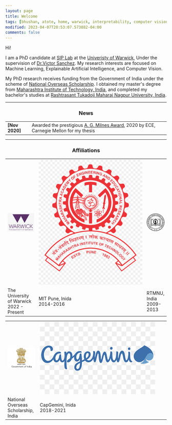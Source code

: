 ```yaml
---
layout: page
title: Welcome
tags: [bhushan, atote, home, warwick, interpretability, computer vision, machine learning, natural language processing, xAI, graduate]
modified: 2023-04-07T20:53:07.573882-04:00
comments: false
---
```


Hi!

I am a PhD candidate at [SIP Lab](https://warwick.ac.uk/fac/sci/dcs/research/siplab/) at the [Univeristy of Warwick](https://warwick.ac.uk/), Under the supervision of [Dr.Victor Sanchez](https://www.dcs.warwick.ac.uk/~vsanchez/Victor_Sanchez/Victor_Sanchez.html). My research interests are focused on Machine Learning, Explainable Artificial Intelligence, and Computer Vision. 

My PhD research receives funding from the Government of India under the scheme of [National Overseas Scholarship](https://nosmsje.gov.in/). I obtained my master's degree from [Maharashtra Institute of Technology, India](https://mitwpu.edu.in/), and completed my bachelor's studies at [Rashtrasant Tukadoji Maharaj Nagpur University, India](https://nagpuruniversity.ac.in/).


----

<h3 align="center">News</h3>
<table class='news-table'>
    <col width="15%">
    <col width="85%">
    <tr>
        <td valign="top"><strong>[Nov 2020]</strong></td>
        <td>Awarded the prestigious 
        <a href="https://www.ece.cmu.edu/student-resources/commencement-awards.html">
        A. G. Milnes Award</a>, 2020 by ECE, Carnegie Mellon for my thesis
        </td>
    </tr>
</table>

----

<h3 align="center">Affiliations</h3>
<table align="center" class='affl-pic'>
    <col width="20%">
    <col width="80%">
    <tr>
        <td>
            <a href="http://warwick.ac.uk/">
            <img src="/images/warwick.png"></a>
        </td>
        <td>
            <a href="http://mitwpu.edu.in/">
            <img src="/images/mit.png"></a>
        </td>
        <td>
            <a href="http://nagpuruniversity.ac.in/">
            <img src="/images/nag_uni.png"></a>
        </td>
    <tr>
    <tr>
        <td>The University of Warwick<br>2022 - Present</td>
        <td>MIT Pune, Inida<br>2014-2016</td>
        <td>RTMNU, India<br>2009-2013</td>
    </tr>
</table>
<table align="center" class='affl-pic'>
    <col width="20%">
    <col width="80%">   
    <tr>
        <td>
            <a href="http://nosmsje.gov.in/">
            <img src="/images/india.jpg"></a>
        </td>
        <td>
            <a href="http://www.capgemini.com/in-en/careers/lets-connect/our-offices/capgemini-pune/">
            <img src="/images/cg.png"></a>
        </td>
    </tr>
    <tr>
        <td>National Overseas Scholarship, India</td>
        <td>CapGemini, Inida<br>2018-2021</td>
    </tr>
</table>
